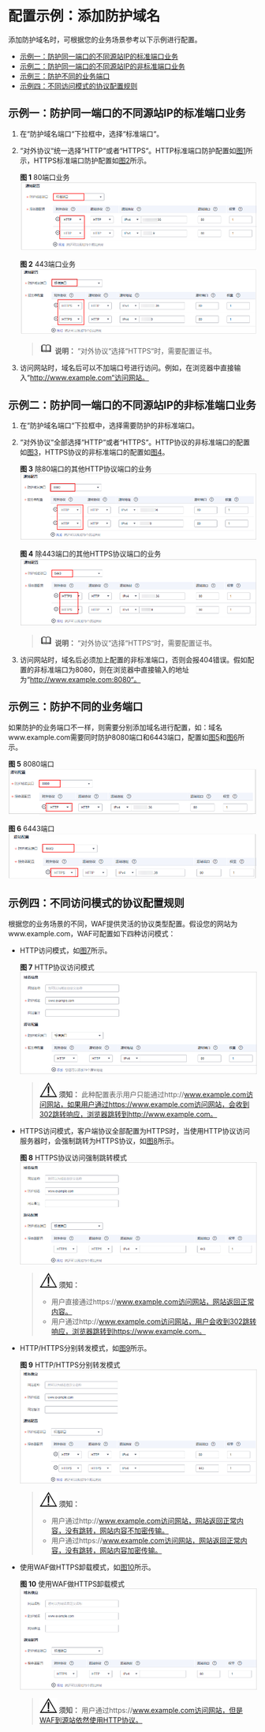 # 配置示例：添加防护域名<a name="waf_01_3273"></a>

添加防护域名时，可根据您的业务场景参考以下示例进行配置。

-   [示例一：防护同一端口的不同源站IP的标准端口业务](#section296614581326)
-   [示例二：防护同一端口的不同源站IP的非标准端口业务](#section1882010113419)
-   [示例三：防护不同的业务端口](#section2074265815416)
-   [示例四：不同访问模式的协议配置规则](#section1420718546612)

## 示例一：防护同一端口的不同源站IP的标准端口业务<a name="section296614581326"></a>

1.  在“防护域名端口“下拉框中，选择“标准端口“。
2.  “对外协议“统一选择“HTTP“或者“HTTPS“。HTTP标准端口防护配置如[图1](#fig15777310276)所示，HTTPS标准端口防护配置如[图2](#fig1830919526272)所示。

    **图 1**  80端口业务<a name="fig15777310276"></a>  
    ![](figures/80端口业务.png "80端口业务")

    **图 2**  443端口业务<a name="fig1830919526272"></a>  
    ![](figures/443端口业务.png "443端口业务")

    >![](public_sys-resources/icon-note.gif) **说明：** 
    >“对外协议“选择“HTTPS“时，需要配置证书。

3.  访问网站时，域名后可以不加端口号进行访问。例如，在浏览器中直接输入“http://www.example.com“访问网站。

## 示例二：防护同一端口的不同源站IP的非标准端口业务<a name="section1882010113419"></a>

1.  在“防护域名端口“下拉框中，选择需要防护的非标准端口。
2.  “对外协议“全部选择“HTTP“或者“HTTPS“。HTTP协议的非标准端口的配置如[图3](#fig12630226124114)，HTTPS协议的非标准端口的配置如[图4](#fig10484211104214)。

    **图 3**  除80端口的其他HTTP协议端口的业务<a name="fig12630226124114"></a>  
    ![](figures/除80端口的其他HTTP协议端口的业务.png "除80端口的其他HTTP协议端口的业务")

    **图 4**  除443端口的其他HTTPS协议端口的业务<a name="fig10484211104214"></a>  
    ![](figures/除443端口的其他HTTPS协议端口的业务.png "除443端口的其他HTTPS协议端口的业务")

    >![](public_sys-resources/icon-note.gif) **说明：** 
    >“对外协议“选择“HTTPS“时，需要配置证书。

3.  访问网站时，域名后必须加上配置的非标准端口，否则会报404错误。假如配置的非标准端口为8080，则在浏览器中直接输入的地址为“http://www.example.com:8080“。

## 示例三：防护不同的业务端口<a name="section2074265815416"></a>

如果防护的业务端口不一样，则需要分别添加域名进行配置，如：域名www.example.com需要同时防护8080端口和6443端口，配置如[图5](#fig1492713211584)和[图6](#fig88015455919)所示。

**图 5**  8080端口<a name="fig1492713211584"></a>  
![](figures/8080端口.png "8080端口")

**图 6**  6443端口<a name="fig88015455919"></a>  
![](figures/6443端口.png "6443端口")

## 示例四：不同访问模式的协议配置规则<a name="section1420718546612"></a>

根据您的业务场景的不同，WAF提供灵活的协议类型配置。假设您的网站为www.example.com，WAF可配置如下四种访问模式：

-   HTTP访问模式，如[图7](#fig53041342142615)所示。

    **图 7**  HTTP协议访问模式<a name="fig53041342142615"></a>  
    ![](figures/HTTP协议访问模式.png "HTTP协议访问模式")

    >![](public_sys-resources/icon-notice.gif) **须知：** 
    >此种配置表示用户只能通过http://www.example.com访问网站，如果用户通过https://www.example.com访问网站，会收到302跳转响应，浏览器跳转到http://www.example.com。

-   HTTPS访问模式，客户端协议全部配置为HTTPS时，当使用HTTP协议访问服务器时，会强制跳转为HTTPS协议，如[图8](#fig7444410153315)所示。

    **图 8**  HTTPS协议访问强制跳转模式<a name="fig7444410153315"></a>  
    ![](figures/HTTPS协议访问强制跳转模式.png "HTTPS协议访问强制跳转模式")

    >![](public_sys-resources/icon-notice.gif) **须知：** 
    >-   用户直接通过https://www.example.com访问网站，网站返回正常内容。
    >-   用户通过http://www.example.com访问网站，用户会收到302跳转响应，浏览器跳转到https://www.example.com。

-   HTTP/HTTPS分别转发模式，如[图9](#fig3389134713400)所示。

    **图 9**  HTTP/HTTPS分别转发模式<a name="fig3389134713400"></a>  
    ![](figures/HTTP-HTTPS分别转发模式.png "HTTP-HTTPS分别转发模式")

    >![](public_sys-resources/icon-notice.gif) **须知：** 
    >-   用户通过http://www.example.com访问网站，网站返回正常内容，没有跳转，网站内容不加密传输。
    >-   用户通过https://www.example.com访问网站，网站返回正常内容，没有跳转，网站内容加密传输。

-   使用WAF做HTTPS卸载模式，如[图10](#fig1617195061810)所示。

    **图 10**  使用WAF做HTTPS卸载模式<a name="fig1617195061810"></a>  
    ![](figures/使用WAF做HTTPS卸载模式.png "使用WAF做HTTPS卸载模式")

    >![](public_sys-resources/icon-notice.gif) **须知：** 
    >用户通过https://www.example.com访问网站，但是WAF到源站依然使用HTTP协议。

